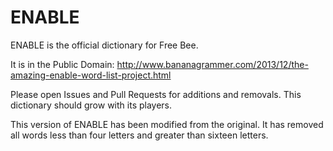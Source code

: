 ENABLE
======
ENABLE is the official dictionary for Free Bee.

It is in the Public Domain: http://www.bananagrammer.com/2013/12/the-amazing-enable-word-list-project.html

Please open Issues and Pull Requests for additions and removals.
This dictionary should grow with its players.

This version of ENABLE has been modified from the original.
It has removed all words less than four letters and greater than sixteen letters.
